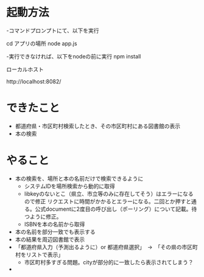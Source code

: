 # 起動方法
-コマンドプロンプトにて、以下を実行

cd アプリの場所
node app.js

-実行できなければ、以下をnodeの前に実行
npm install


ローカルホスト

http://localhost:8082/


# できたこと

- 都道府県・市区町村検索したとき、その市区町村にある図書館の表示
- 本の検索

# やること

- 本の検索を、場所と本の名前だけで検索できるように
  - システムIDを場所検索から動的に取得
  - libkeyのないとこ（県立、市立等のみに存在してそう）はエラーになるので修正
    リクエストに時間がかかるとエラーになる。二回とか押すと通る。公式documentに2度目の呼び出し（ポーリング）について記載。待つように修正。
  - ISBNを本の名前から取得
- 本の名前を部分一致でも表示する
- 本の結果を周辺図書館で表示
- 「都道府県入力（予測出るように）or 都道府県選択」　→　「その県の市区町村をリストで表示」
  - 市区町村多すぎる問題。cityが部分的に一致したら表示されてしまう？
- 
